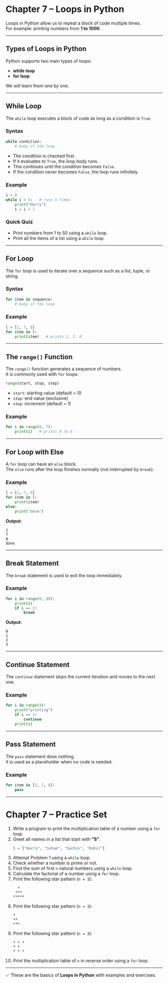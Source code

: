 # Chapter 7 – Loops in Python

Loops in Python allow us to repeat a block of code multiple times.  
For example: printing numbers from **1 to 1000**.

---

## Types of Loops in Python
Python supports two main types of loops:

- **while loop**
- **for loop**

We will learn them one by one.

---

## While Loop

The `while` loop executes a block of code as long as a condition is `True`.

### Syntax
```python
while condition:
    # body of the loop
```

- The condition is checked first.  
- If it evaluates to `True`, the loop body runs.  
- This continues until the condition becomes `False`.  
- If the condition never becomes `False`, the loop runs infinitely.

### Example
```python
i = 0
while i < 5:   # runs 5 times
    print("Harry")
    i = i + 1
```

### Quick Quiz
- Print numbers from 1 to 50 using a `while` loop.  
- Print all the items of a list using a `while` loop.

---

## For Loop

The `for` loop is used to iterate over a sequence such as a list, tuple, or string.

### Syntax
```python
for item in sequence:
    # body of the loop
```

### Example
```python
l = [1, 7, 8]
for item in l:
    print(item)   # prints 1, 7, 8
```

---

## The `range()` Function

The `range()` function generates a sequence of numbers.  
It is commonly used with `for` loops.

```python
range(start, stop, step)
```

- `start`: starting value (default = 0)  
- `stop`: end value (exclusive)  
- `step`: increment (default = 1)

### Example
```python
for i in range(0, 7):
    print(i)   # prints 0 to 6
```

---

## For Loop with Else

A `for` loop can have an `else` block.  
The `else` runs after the loop finishes normally (not interrupted by `break`).

### Example
```python
l = [1, 7, 8]
for item in l:
    print(item)
else:
    print("done")
```

**Output:**
```
1
7
8
done
```

---

## Break Statement

The `break` statement is used to exit the loop immediately.

### Example
```python
for i in range(0, 80):
    print(i)
    if i == 3:
        break
```

**Output:**
```
0
1
2
3
```

---

## Continue Statement

The `continue` statement skips the current iteration and moves to the next one.

### Example
```python
for i in range(4):
    print("printing")
    if i == 2:
        continue
    print(i)
```

---

## Pass Statement

The `pass` statement does nothing.  
It is used as a placeholder when no code is needed.

### Example
```python
for item in [1, 7, 8]:
    pass
```

---

# Chapter 7 – Practice Set

1. Write a program to print the multiplication table of a number using a `for` loop.  
2. Greet all names in a list that start with **"S"**.  
   ```python
   l = ["Harry", "Soham", "Sachin", "Rahul"]
   ```
3. Attempt Problem 1 using a `while` loop.  
4. Check whether a number is prime or not.  
5. Find the sum of first `n` natural numbers using a `while` loop.  
6. Calculate the factorial of a number using a `for` loop.  
7. Print the following star pattern (`n = 3`):
   ```
     *
    ***
   *****
   ```
8. Print the following star pattern (`n = 3`):
   ```
   *
   **
   ***
   ```
9. Print the following star pattern (`n = 3`):
   ```
   * * *
   * *
   * * *
   ```
10. Print the multiplication table of `n` in reverse order using a `for` loop.

---

✅ These are the basics of **Loops in Python** with examples and exercises.
